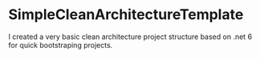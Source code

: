 # SimpleCleanArchitectureTemplate

I created a very basic clean architecture project structure based on .net 6 for quick bootstraping projects. 
